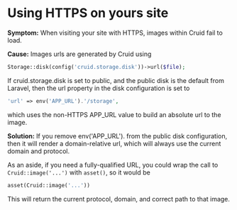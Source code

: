 # Using HTTPS on yours site

**Symptom:** When visiting your site with HTTPS, images within Cruid fail to load.

**Cause:** Images urls are generated by Cruid using

```php
Storage::disk(config('cruid.storage.disk'))->url($file);
```

If cruid.storage.disk is set to public, and the public disk is the default from Laravel, then the url property in the disk configuration is set to

```php
'url' => env('APP_URL').'/storage',
```

which uses the non-HTTPS APP\_URL value to build an absolute url to the image.

**Solution:** If you remove env\('APP\_URL'\). from the public disk configuration, then it will render a domain-relative url, which will always use the current domain and protocol.

As an aside, if you need a fully-qualified URL, you could wrap the call to `Cruid::image('...')` with `asset()`, so it would be

```php
asset(Cruid::image('...'))
```

This will return the current protocol, domain, and correct path to that image.

